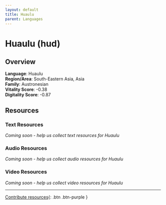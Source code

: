 ```yaml
---
layout: default
title: Huaulu
parent: Languages
---
```


# Huaulu (hud)

## Overview

**Language**: Huaulu  
**Region/Area**: South-Eastern Asia, Asia  
**Family**: Austronesian  
**Vitality Score**: -0.38  
**Digitality Score**: -0.87  

## Resources

### Text Resources
*Coming soon - help us collect text resources for Huaulu*

### Audio Resources
*Coming soon - help us collect audio resources for Huaulu*

### Video Resources
*Coming soon - help us collect video resources for Huaulu*

---

[Contribute resources](https://fairtrain.github.io/){: .btn .btn-purple }
